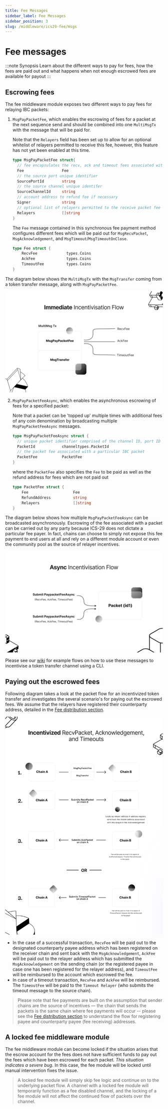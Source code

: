 ```yaml
---
title: Fee Messages
sidebar_label: Fee Messages
sidebar_position: 3
slug: /middleware/ics29-fee/msgs
---
```



# Fee messages

:::note Synopsis
Learn about the different ways to pay for fees, how the fees are paid out and what happens when not enough escrowed fees are available for payout 
:::

## Escrowing fees

The fee middleware module exposes two different ways to pay fees for relaying IBC packets:

1. `MsgPayPacketFee`, which enables the escrowing of fees for a packet at the next sequence send and should be combined into one `MultiMsgTx` with the message that will be paid for.

   Note that the `Relayers` field has been set up to allow for an optional whitelist of relayers permitted to receive this fee, however, this feature has not yet been enabled at this time.

   ```go
   type MsgPayPacketFee struct{
     // fee encapsulates the recv, ack and timeout fees associated with an IBC packet
     Fee                 Fee
     // the source port unique identifier
     SourcePortId        string
     // the source channel unique identifer
     SourceChannelId     string
     // account address to refund fee if necessary
     Signer              string
     // optional list of relayers permitted to the receive packet fee
     Relayers            []string
   }
   ```

   The `Fee` message contained in this synchronous fee payment method configures different fees which will be paid out for `MsgRecvPacket`, `MsgAcknowledgement`, and `MsgTimeout`/`MsgTimeoutOnClose`.

   ```go
   type Fee struct {
       RecvFee             types.Coins
       AckFee              types.Coins
       TimeoutFee          types.Coins
   }
   ```

The diagram below shows the `MultiMsgTx` with the `MsgTransfer` coming from a token transfer message, along with `MsgPayPacketFee`.

![msgpaypacket.png](./images/msgpaypacket.png)

2. `MsgPayPacketFeeAsync`, which enables the asynchronous escrowing of fees for a specified packet:

   Note that a packet can be 'topped up' multiple times with additional fees of any coin denomination by broadcasting multiple `MsgPayPacketFeeAsync` messages.

   ```go
   type MsgPayPacketFeeAsync struct {
     // unique packet identifier comprised of the channel ID, port ID and sequence
     PacketId            channeltypes.PacketId
     // the packet fee associated with a particular IBC packet
     PacketFee           PacketFee
   }
   ```

   where the `PacketFee` also specifies the `Fee` to be paid as well as the refund address for fees which are not paid out

   ```go
   type PacketFee struct {
       Fee                    Fee
       RefundAddress          string
       Relayers               []string
   }
   ```

The diagram below shows how multiple `MsgPayPacketFeeAsync` can be broadcasted asynchronously. Escrowing of the fee associated with a packet can be carried out by any party because ICS-29 does not dictate a particular fee payer. In fact, chains can choose to simply not expose this fee payment to end users at all and rely on a different module account or even the community pool as the source of relayer incentives.

![paypacketfeeasync.png](./images/paypacketfeeasync.png)

Please see our [wiki](https://github.com/cosmos/ibc-go/wiki/Fee-enabled-fungible-token-transfers) for example flows on how to use these messages to incentivise a token transfer channel using a CLI.

## Paying out the escrowed fees

Following diagram takes a look at the packet flow for an incentivized token transfer and investigates the several scenario's for paying out the escrowed fees. We assume that the relayers have registered their counterparty address, detailed in the [Fee distribution section](04-fee-distribution.md).

![feeflow.png](./images/feeflow.png)

- In the case of a successful transaction, `RecvFee` will be paid out to the designated counterparty payee address which has been registered on the receiver chain and sent back with the `MsgAcknowledgement`, `AckFee` will be paid out to the relayer address which has submitted the `MsgAcknowledgement` on the sending chain (or the registered payee in case one has been registered for the relayer address), and `TimeoutFee` will be reimbursed to the account which escrowed the fee.
- In case of a timeout transaction, `RecvFee` and `AckFee` will be reimbursed. The `TimeoutFee` will be paid to the `Timeout Relayer` (who submits the timeout message to the source chain).

> Please note that fee payments are built on the assumption that sender chains are the source of incentives — the chain that sends the packets is the same chain where fee payments will occur -- please see the [Fee distribution section](04-fee-distribution.md) to understand the flow for registering payee and counterparty payee (fee receiving) addresses.

## A locked fee middleware module

The fee middleware module can become locked if the situation arises that the escrow account for the fees does not have sufficient funds to pay out the fees which have been escrowed for each packet. _This situation indicates a severe bug._ In this case, the fee module will be locked until manual intervention fixes the issue.

> A locked fee module will simply skip fee logic and continue on to the underlying packet flow. A channel with a locked fee module will temporarily function as a fee disabled channel, and the locking of a fee module will not affect the continued flow of packets over the channel.
